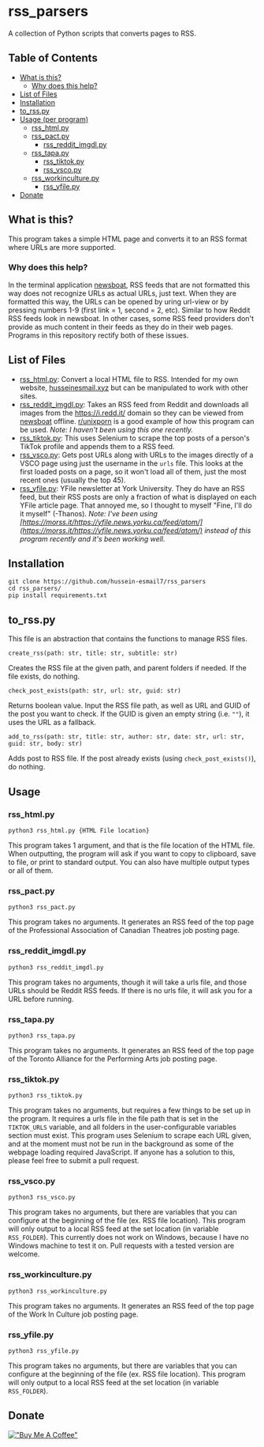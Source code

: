 # rss_parsers
A collection of Python scripts that converts pages to RSS.

## Table of Contents
- [What is this?](#what-is-this)
    - [Why does this help?](#Why-does-this-help)
- [List of Files](#list-of-files)
- [Installation](#installation)
- [to_rss.py](#to_rss.py)
- [Usage (per program)](#usage)
	- [rss_html.py](#rss_html.py)
  - [rss_pact.py](#rss_pact.py)
	- [rss_reddit_imgdl.py](#rss_reddit_imgdl.py)
  - [rss_tapa.py](#rss_tapa.py)
	- [rss_tiktok.py](#rss_tiktok.py)
	- [rss_vsco.py](#rss_vsco.py)
  - [rss_workinculture.py](#rss_workinculture.py)
	- [rss_yfile.py](#rss_yfile.py)
- [Donate](#donate)

## What is this?
This program takes a simple HTML page and converts it to an RSS format where
URLs are more supported.

### Why does this help?
In the terminal application [newsboat](https://github.com/newsboat/newsboat),
RSS feeds that are not formatted this way does not recognize URLs as actual
URLs, just text. When they are formatted this way, the URLs can be opened by
uring url-view or by pressing numbers 1-9 (first link = 1, second = 2, etc).
Similar to how Reddit RSS feeds look in newsboat. In other cases, some RSS feed
providers don't provide as much content in their feeds as they do in their web
pages. Programs in this repository rectify both of these issues.

## List of Files
- [rss_html.py](blob/main/rss_html.py): Convert a local HTML file to RSS.
  Intended for my own website, [husseinesmail.xyz](https://husseinesmail.xyz)
  but can be manipulated to work with other sites.
- [rss_reddit_imgdl.py](blob/main/rss_reddit_imgdl.py): Takes an RSS feed from
  Reddit and downloads all images from the https://i.redd.it/ domain so they
  can be viewed from [newsboat](https://newsboat.org) offline.
  [r/unixporn](https://reddit.com/r/unixporn) is a good example of how this
  program can be used. *Note: I haven't been using this one recently.*
- [rss_tiktok.py](blob/main/rss_tiktok.py): This uses Selenium to scrape the
  top posts of a person's TikTok profile and appends them to a RSS feed.
- [rss_vsco.py](blob/main/rss_vsco.py): Gets post URLs along with URLs to the
  images directly of a VSCO page using just the username in the `urls` file.
  This looks at the first loaded posts on a page, so it won't load all of them,
  just the most recent ones (usually the top 45).
- [rss_yfile.py](blob/main/rss_yfile.py): YFile newsletter at York University.
  They do have an RSS feed, but their RSS posts are only a fraction of what is
  displayed on each YFile article page. That annoyed me, so I thought to myself
  "Fine, I'll do it myself" (-Thanos). *Note: I've been using
  [https://morss.it/https://yfile.news.yorku.ca/feed/atom/](https://morss.it/https://yfile.news.yorku.ca/feed/atom/)
  instead of this program recently and it's been working well.*

## Installation
```
git clone https://github.com/hussein-esmail7/rss_parsers
cd rss_parsers/
pip install requirements.txt
```

## to_rss.py
This file is an abstraction that contains the functions to manage RSS files.
```
create_rss(path: str, title: str, subtitle: str)
```
Creates the RSS file at the given path, and parent folders if needed. If the file exists, do nothing.
```
check_post_exists(path: str, url: str, guid: str)
```
Returns boolean value. Input the RSS file path, as well as URL and GUID of the post you want to check. If the GUID is given an empty string (i.e. `""`), it uses the URL as a fallback.
```
add_to_rss(path: str, title: str, author: str, date: str, url: str, guid: str, body: str)
```
Adds post to RSS file. If the post already exists (using `check_post_exists()`), do nothing. 

## Usage

### rss_html.py
```
python3 rss_html.py {HTML File location}
```
This program takes 1 argument, and that is the file location of the HTML file.
When outputting, the program will ask if you want to copy to clipboard, save to
file, or print to standard output. You can also have multiple output types or
all of them.

### rss_pact.py
```
python3 rss_pact.py
```
This program takes no arguments. It generates an RSS feed of the top page of the Professional Association of Canadian Theatres job posting page.

### rss_reddit_imgdl.py
```
python3 rss_reddit_imgdl.py
```
This program takes no arguments, though it will take a urls file, and those
URLs should be Reddit RSS feeds. If there is no urls file, it will ask you for
a URL before running.

### rss_tapa.py
```
python3 rss_tapa.py
```
This program takes no arguments. It generates an RSS feed of the top page of the Toronto Alliance for the Performing Arts job posting page.

### rss_tiktok.py
```
python3 rss_tiktok.py
```
This program takes no arguments, but requires a few things to be set up in the
program.  It requires a urls file in the file path that is set in the
`TIKTOK_URLS` variable, and all folders in the user-configurable variables
section must exist. This program uses Selenium to scrape each URL given, and at
the moment must not be run in the background as some of the webpage loading
required JavaScript. If anyone has a solution to this, please feel free to
submit a pull request.

### rss_vsco.py
```
python3 rss_vsco.py
```
This program takes no arguments, but there are variables that you can configure
at the beginning of the file (ex. RSS file location). This program will only
output to a local RSS feed at the set location (in variable `RSS_FOLDER`). This
currently does not work on Windows, because I have no Windows machine to test
it on. Pull requests with a tested version are welcome.

### rss_workinculture.py
```
python3 rss_workinculture.py
```
This program takes no arguments. It generates an RSS feed of the top page of the Work In Culture job posting page.

### rss_yfile.py
```
python3 rss_yfile.py
```
This program takes no arguments, but there are variables that you can configure
at the beginning of the file (ex. RSS file location). This program will only
output to a local RSS feed at the set location (in variable `RSS_FOLDER`).

## Donate
[!["Buy Me A Coffee"](https://www.buymeacoffee.com/assets/img/custom_images/orange_img.png)](https://www.buymeacoffee.com/husseinesmail)
